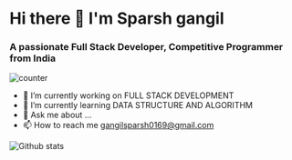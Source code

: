 # Hi there 👋 I'm Sparsh gangil
### A passionate Full Stack Developer, Competitive Programmer from India

![counter](https://[YourEndpoint].m.pipedream.net)

- 🔭 I’m currently working on FULL STACK DEVELOPMENT
- 🌱 I’m currently learning DATA STRUCTURE AND ALGORITHM
- 💬 Ask me about ...
- 📫 How to reach me gangilsparsh0169@gmail.com




 ![Github stats](https://github-readme-stats.vercel.app/api?username=sparsh0169)
 
